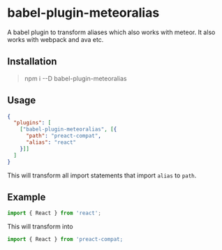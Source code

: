 # babel-plugin-meteoralias

A babel plugin to transform aliases which also works with meteor.
It also works with webpack and ava etc.

## Installation

> npm i --D babel-plugin-meteoralias


## Usage

```json
{
  "plugins": [
    ["babel-plugin-meteoralias", [{
      "path": "preact-compat",
      "alias": "react"
    }]]
  ]
}
```

This will transform all import statements that import `alias` to `path`.

## Example

```js
import { React } from 'react';
```

This will transform into

```js
import { React } from 'preact-compat;
```
